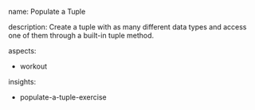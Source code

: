 name: Populate a Tuple

description: Create a tuple with as many different data types and access one of them through a built-in tuple method.

aspects:
  - workout

insights:
  - populate-a-tuple-exercise
